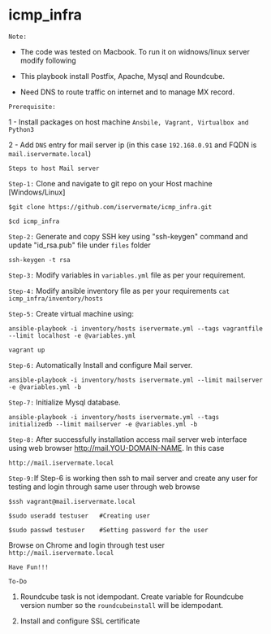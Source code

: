 # icmp_infra

`Note:` 
- The code was tested on Macbook. To run it on widnows/linux server modify following
        
- This playbook install Postfix, Apache, Mysql and Roundcube. 
       
- Need DNS to route traffic on internet and to manage MX record.  

`Prerequisite:` 
  
  1 - Install packages on host machine `Ansbile, Vagrant, Virtualbox and Python3`
  
  2 - Add `DNS` entry for mail server ip (in this case `192.168.0.91` and FQDN is `mail.iservermate.local`) 
  

`Steps to host Mail server`
  
`Step-1:` Clone and navigate to git repo on your Host machine [Windows/Linux]
           
	$git clone https://github.com/iservermate/icmp_infra.git
           
	$cd icmp_infra

`Step-2:` Generate and copy SSH key using "ssh-keygen" command and update "id_rsa.pub" file under `files` folder 
		
	ssh-keygen -t rsa

`Step-3:` Modify variables in `variables.yml` file as per your requirement. 

`Step-4:` Modify ansible inventory file as per your requirements `cat icmp_infra/inventory/hosts`

`Step-5:` Create virtual machine using:
           
	ansible-playbook -i inventory/hosts iservermate.yml --tags vagrantfile --limit localhost -e @variables.yml
           
	vagrant up

`Step-6:` Automatically Install and configure Mail server.
          
	ansible-playbook -i inventory/hosts iservermate.yml --limit mailserver -e @variables.yml -b

`Step-7:` Initialize Mysql database.

	ansible-playbook -i inventory/hosts iservermate.yml --tags initializedb --limit mailserver -e @variables.yml -b

`Step-8:` After successfully installation access mail server web interface using web browser  http://mail.YOU-DOMAIN-NAME. In this case

	http://mail.iservermate.local

`Step-9:`If Step-6 is working then ssh to mail server and  create any user for testing and login through same user through web browse
	
	$ssh vagrant@mail.iservermate.local
	          
	$sudo useradd testuser   #Creating user
        	  
	$sudo passwd testuser    #Setting password for the user
	          
Browse on Chrome and login through test user `http://mail.iservermate.local`

	Have Fun!!!

`To-Do`
1. Roundcube task is not idempodant. Create variable for Roundcube version number so the `roundcubeinstall` will be idempodant. 
	
2. Install and configure SSL certificate
